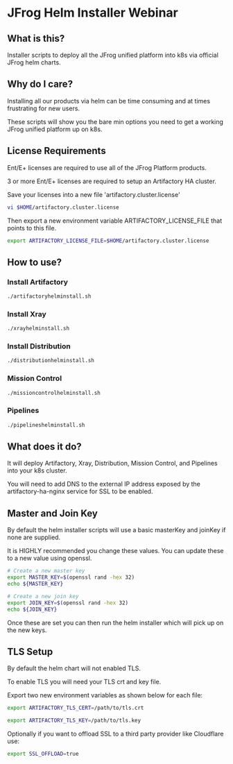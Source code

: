 # JFrog Helm Installer Webinar

## What is this?

Installer scripts to deploy all the JFrog unified platform into k8s via official JFrog helm charts.

## Why do I care?

Installing all our products via helm can be time consuming and at times frustrating for new users.

These scripts will show you the bare min options you need to get a working JFrog unified platform up on k8s.

## License Requirements

Ent/E+ licenses are required to use all of the JFrog Platform products.

3 or more Ent/E+ licenses are required to setup an Artifactory HA cluster.

Save your licenses into a new file 'artifactory.cluster.license'

````bash
vi $HOME/artifactory.cluster.license
````

Then export a new environment variable ARTIFACTORY_LICENSE_FILE that points to this file.

````bash
export ARTIFACTORY_LICENSE_FILE=$HOME/artifactory.cluster.license
````

## How to use?

### Install Artifactory

````bash
./artifactoryhelminstall.sh
````

### Install Xray
````bash
./xrayhelminstall.sh
````

### Install Distribution
````bash
./distributionhelminstall.sh
````

### Mission Control
````bash
./missioncontrolhelminstall.sh
````

### Pipelines
````bash
./pipelineshelminstall.sh
````

## What does it do?

It will deploy Artifactory, Xray, Distribution, Mission Control, and Pipelines into your k8s cluster.

You will need to add DNS to the external IP address exposed by the artifactory-ha-nginx service for SSL to be enabled.


## Master and Join Key

By default the helm installer scripts will use a basic masterKey and joinKey if none are supplied.

It is HIGHLY recommended you change these values. You can update these to a new value using openssl.

````bash
# Create a new master key
export MASTER_KEY=$(openssl rand -hex 32)
echo ${MASTER_KEY}
````

````bash
# Create a new join key
export JOIN_KEY=$(openssl rand -hex 32)
echo ${JOIN_KEY}
````

Once these are set you can then run the helm installer which will pick up on the new keys.

## TLS Setup

By default the helm chart will not enabled TLS.

To enable TLS you will need your TLS crt and key file.

Export two new environment variables as shown below for each file:

````bash
export ARTIFACTORY_TLS_CERT=/path/to/tls.crt
````

````bash
export ARTIFACTORY_TLS_KEY=/path/to/tls.key
````

Optionally if you want to offload SSL to a third party provider like Cloudflare use:

````bash
export SSL_OFFLOAD=true
````